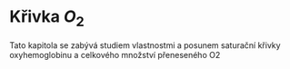 # Křivka $O_2$

Tato kapitola se zabývá studiem vlastnostmi a posunem saturační křivky oxyhemoglobinu a celkového množství přeneseného O2

